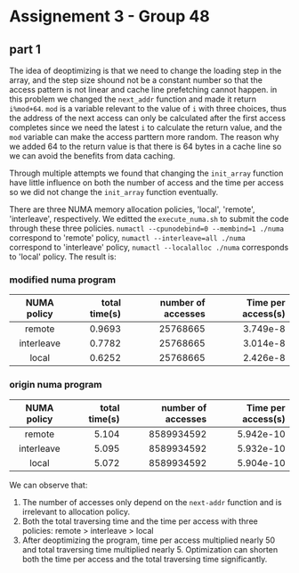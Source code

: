# Assignement 3 - Group 48

## part 1

The idea of deoptimizing is that we need to change the loading step in the array, and the step size shound not be a constant number so that the access pattern is not linear and cache line prefetching cannot happen. in this problem we changed the `next_addr` function and made it return `i%mod+64`. `mod` is a variable relevant to the value of `i` with three choices, thus the address of the next access can only be calculated after the first access completes since we need the latest `i` to calculate the return value, and the `mod` variable can make the access parttern more random. The reason why we added 64 to the return value is that there is 64 bytes in a cache line so we can avoid the benefits from data caching.

Through multiple attempts we found that changing the `init_array` function have little influence on both the number of access and the time per access so we did not change the `init_array` function eventually.

There are three NUMA memory allocation policies, 'local', 'remote', 'interleave', respectively. We editted the `execute_numa.sh` to submit the code through these three policies. `numactl --cpunodebind=0 --membind=1 ./numa` correspond to 'remote' policy, `numactl --interleave=all ./numa` correspond to 'interleave' policy, `numactl --localalloc ./numa` corresponds to 'local' policy. The result is:

### modified numa program

| NUMA policy | total time(s) | number of accesses |  Time per access(s) |
|:-----------:|--------------:|-------------------:|--------------------:|
|remote       |0.9693         |25768665            |3.749e-8             |
|interleave   |0.7782         |25768665            |3.014e-8             |
|local        |0.6252         |25768665            |2.426e-8             |

### origin numa program

| NUMA policy | total time(s) | number of accesses |  Time per access(s) |
|:-----------:|--------------:|-------------------:|--------------------:|
|remote       |5.104          |8589934592          |5.942e-10            |
|interleave   |5.095          |8589934592          |5.932e-10            |
|local        |5.072          |8589934592          |5.904e-10            |

We can observe that:

1. The number of accesses only depend on the `next-addr` function and is irrelevant to allocation policy.
2. Both the total traversing time and the time per access with three policies: remote > interleave > local
3. After deoptimizing the program, time per access multiplied nearly 50 and total traversing time multiplied nearly 5. Optimization can shorten both the time per access and the total traversing time significantly.




